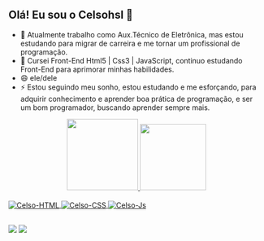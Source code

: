      
    

##  Olá! Eu sou o Celsohsl 👋


- 🔭 Atualmente trabalho como Aux.Técnico de Eletrônica, mas estou estudando para migrar de carreira e  me tornar um profissional de programação.
- 🌱 Cursei Front-End Html5 | Css3 | JavaScript, continuo estudando Front-End para aprimorar minhas habilidades.
- 😄 ele/dele
- ⚡ Estou seguindo meu sonho, estou estudando e me esforçando, para adquirir conhecimento e aprender boa prática de programação, e ser um bom programador, buscando aprender sempre mais.

<div align="center">
  <a href="https://github.com/Celsohsl">
  <img height="140em" src="https://github-readme-stats.vercel.app/api?username=Celsohsl&show_icons=true&theme=algolia&include_all_commits=true&count_private=true"/>
  <img height="130em" src="https://github-readme-stats.vercel.app/api/top-langs/?username=Celsohsl&layout=compact&langs_count=7&theme=algolia"/>
</div>
     
     
 
  <div style="display: inline_block"><br>
        <img align="center" alt="Celso-HTML" src="https://img.shields.io/badge/HTML5-E34F26?style=for-the-badge&logo=html5&logoColor=white">
  <img align="center" alt="Celso-CSS"  src="https://img.shields.io/badge/CSS3-1572B6?style=for-the-badge&logo=css3&logoColor=white">
  <img align="center" alt="Celso-Js" src="https://img.shields.io/badge/JavaScript-F7DF1E?style=for-the-badge&logo=javascript&logoColor=black">
 </div>
  
  ##
     
 
 <div>     
  <a href = "mailto:celsohsl@gmail.com"><img src="https://img.shields.io/badge/Gmail-D14836?style=for-the-badge&logo=gmail&logoColor=white"></a>
  <a href="http://linkedin.com/in/celso-henrique-da-silva-lacerda-62b2ab227" target="_blank"><img src="https://img.shields.io/badge/-LinkedIn-%230077B5?style=for-the-badge&logo=linkedin&logoColor=white" target="_blank"></a> 
</div>    
     
      
    
